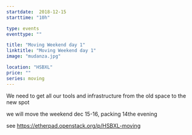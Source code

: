 ```yaml
---
startdate:  2018-12-15
starttime: "10h"

type: events
eventtype: ""

title: "Moving Weekend day 1"
linktitle: "Moving Weekend day 1"
image: "mudanza.jpg"

location: "HSBXL"
price: ""
series: moving
---
```



We need to get all our tools and infrastructure from the old space to the new spot 

we will move the weekend dec 15-16, packing 14the evening 

see https://etherpad.openstack.org/p/HSBXL-moving